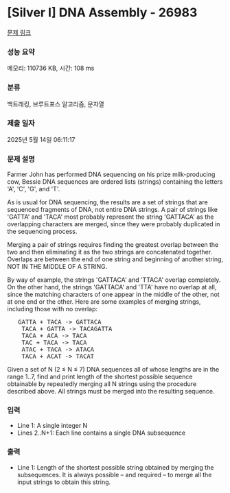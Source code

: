 # [Silver I] DNA Assembly - 26983 

[문제 링크](https://www.acmicpc.net/problem/26983) 

### 성능 요약

메모리: 110736 KB, 시간: 108 ms

### 분류

백트래킹, 브루트포스 알고리즘, 문자열

### 제출 일자

2025년 5월 14일 06:11:17

### 문제 설명

<p>Farmer John has performed DNA sequencing on his prize milk-producing cow, Bessie DNA sequences are ordered lists (strings) containing the letters 'A', 'C', 'G', and 'T'.</p>

<p>As is usual for DNA sequencing, the results are a set of strings that are sequenced fragments of DNA, not entire DNA strings. A pair of strings like 'GATTA' and 'TACA' most probably represent the string 'GATTACA' as the overlapping characters are merged, since they were probably duplicated in the sequencing process.</p>

<p>Merging a pair of strings requires finding the greatest overlap between the two and then eliminating it as the two strings are concatenated together. Overlaps are between the end of one string and beginning of another string, NOT IN THE MIDDLE OF A STRING.</p>

<p>By way of example, the strings 'GATTACA' and 'TTACA' overlap completely. On the other hand, the strings 'GATTACA' and 'TTA' have no overlap at all, since the matching characters of one appear in the middle of the other, not at one end or the other. Here are some examples of merging strings, including those with no overlap:</p>

<pre>	GATTA + TACA -> GATTACA
	TACA + GATTA -> TACAGATTA
	TACA + ACA -> TACA
	TAC + TACA -> TACA
	ATAC + TACA -> ATACA
	TACA + ACAT -> TACAT</pre>

<p>Given a set of N (2 ≤ N ≤ 7) DNA sequences all of whose lengths are in the range 1..7, find and print length of the shortest possible sequence obtainable by repeatedly merging all N strings using the procedure described above. All strings must be merged into the resulting sequence.</p>

### 입력 

 <ul>
	<li>Line 1: A single integer N</li>
	<li>Lines 2..N+1: Each line contains a single DNA subsequence</li>
</ul>

### 출력 

 <ul>
	<li>Line 1: Length of the shortest possible string obtained by merging the subsequences. It is always possible – and required – to merge all the input strings to obtain this string.</li>
</ul>

